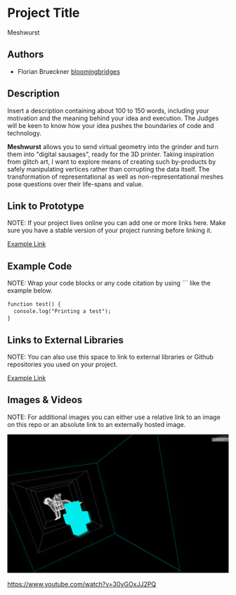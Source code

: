 # Project Title
Meshwurst

## Authors
- Florian Brueckner [bloomingbridges](http://github.com/bloomingbridges)

## Description
Insert a description containing about 100 to 150 words, including your motivation and the meaning behind your idea and execution. The Judges will be keen to know how your idea pushes the boundaries of code and technology. 

__Meshwurst__ allows you to send virtual geometry into the grinder and turn them into "digital sausages", ready for the 3D printer. Taking inspiration from glitch art, I want to explore means of creating such by-products by safely manipulating vertices rather than corrupting the data itself. The transformation of representational as well as non-representational meshes pose   questions over their life-spans and value.

## Link to Prototype
NOTE: If your project lives online you can add one or more links here. Make sure you have a stable version of your project running before linking it.

[Example Link](http://www.google.com "Example Link")

## Example Code
NOTE: Wrap your code blocks or any code citation by using ``` like the example below.
```
function test() {
  console.log("Printing a test");
}
```
## Links to External Libraries
 NOTE: You can also use this space to link to external libraries or Github repositories you used on your project.

[Example Link](http://www.google.com "Example Link")

## Images & Videos
NOTE: For additional images you can either use a relative link to an image on this repo or an absolute link to an externally hosted image.

![Example Image](project_images/cover.jpg?raw=true "Example Image")

https://www.youtube.com/watch?v=30yGOxJJ2PQ
